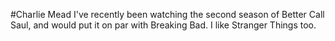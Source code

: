 #Charlie Mead
I've recently been watching the second season of Better Call Saul, and would put it on par with Breaking Bad. I like Stranger Things too.
